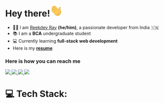 # Hey there!<img src="images/wave.gif" width="40">

<link rel="stylesheet" href="https://cdn.jsdelivr.net/gh/devicons/devicon@v2.15.1/devicon.min.css">

- 🙋‍♂️ I am [Reekdev Ray](reekdev-linkedin) **(he/him)**, a passionate developer from India 🇮🇳
- 📚 I am a **BCA** undergraduate student
- 💻 Currently learning **full-stack web development**
- Here is my [**resume**](reekdev-resume)

<!-- the connect section -->
<h3>Here is how you can reach me</h3>

<p align="left">
<!--   Twitter -->
  <a href="https://twitter.com/reekdev" target="_blank">
    <img src="https://img.icons8.com/plasticine/400/000000/twitter--v2.png" width="50"/>
  </a>
<!--   LinkedIn -->
  <a href="https://www.linkedin.com/in/reekdev/" target="_blank">
    <img src="https://img.icons8.com/plasticine/480/000000/linkedin.png" width="50"/>
  </a>
<!--   Facebook -->
  <a href="https://www.facebook.com/reek.1729" target="_blank">
    <img src="https://img.icons8.com/plasticine/400/000000/facebook-new.png" width="50"/>
  </a>
<!--   Mail -->
  <a href="mailto:ray.reekdev@gmail.com" target="_blank">
    <img src="https://img.icons8.com/plasticine/400/000000/gmail-new.png" width="50"/>
  </a>
</p>

# 💻 Tech Stack:
